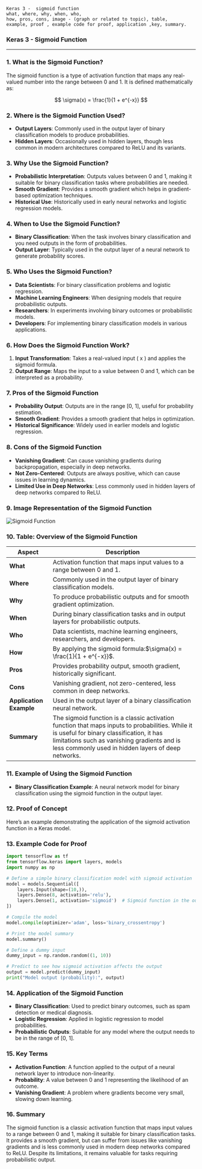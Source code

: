 ```code
Keras 3 -  sigmoid function
what, where, why, when, who, 
how, pros, cons, image - (graph or related to topic), table,
example, proof , example code for proof, application ,key, summary.
```


<body>
    <script src="https://cdnjs.cloudflare.com/ajax/libs/mathjax/2.7.7/MathJax.js?config=TeX-MML-AM_CHTML" async></script>
    <link rel="stylesheet" href="https://cdnjs.cloudflare.com/ajax/libs/KaTeX/0.15.2/katex.min.css">
    <script src="https://cdnjs.cloudflare.com/ajax/libs/KaTeX/0.15.2/katex.min.js"></script>
    <script src="https://cdnjs.cloudflare.com/ajax/libs/KaTeX/0.15.2/contrib/auto-render.min.js"></script>
    <script>
        document.addEventListener("DOMContentLoaded", function() {
            renderMathInElement(document.body, {
                delimiters: [
                    { left: "$$", right: "$$", display: true },
                    { left: "$", right: "$", display: false }
                ]
            });
        });
    </script>   
</body>

### **Keras 3 - Sigmoid Function**

---

### **1. What is the Sigmoid Function?**

The sigmoid function is a type of activation function that maps any real-valued number into the range between 0 and 1. It is defined mathematically as:

$$
\sigma(x) = \frac{1}{1 + e^{-x}}
$$

### **2. Where is the Sigmoid Function Used?**

- **Output Layers**: Commonly used in the output layer of binary classification models to produce probabilities.
- **Hidden Layers**: Occasionally used in hidden layers, though less common in modern architectures compared to ReLU and its variants.

### **3. Why Use the Sigmoid Function?**

- **Probabilistic Interpretation**: Outputs values between 0 and 1, making it suitable for binary classification tasks where probabilities are needed.
- **Smooth Gradient**: Provides a smooth gradient which helps in gradient-based optimization techniques.
- **Historical Use**: Historically used in early neural networks and logistic regression models.

### **4. When to Use the Sigmoid Function?**

- **Binary Classification**: When the task involves binary classification and you need outputs in the form of probabilities.
- **Output Layer**: Typically used in the output layer of a neural network to generate probability scores.

### **5. Who Uses the Sigmoid Function?**

- **Data Scientists**: For binary classification problems and logistic regression.
- **Machine Learning Engineers**: When designing models that require probabilistic outputs.
- **Researchers**: In experiments involving binary outcomes or probabilistic models.
- **Developers**: For implementing binary classification models in various applications.

### **6. How Does the Sigmoid Function Work?**

1. **Input Transformation**: Takes a real-valued input \( x \) and applies the sigmoid formula.
2. **Output Range**: Maps the input to a value between 0 and 1, which can be interpreted as a probability.

### **7. Pros of the Sigmoid Function**

- **Probability Output**: Outputs are in the range [0, 1], useful for probability estimation.
- **Smooth Gradient**: Provides a smooth gradient that helps in optimization.
- **Historical Significance**: Widely used in earlier models and logistic regression.

### **8. Cons of the Sigmoid Function**

- **Vanishing Gradient**: Can cause vanishing gradients during backpropagation, especially in deep networks.
- **Not Zero-Centered**: Outputs are always positive, which can cause issues in learning dynamics.
- **Limited Use in Deep Networks**: Less commonly used in hidden layers of deep networks compared to ReLU.

### **9. Image Representation of the Sigmoid Function**

![Sigmoid Function](https://engineer-ece.github.io/Keras-learn/Keras3/02.%20Layers%20API/02.%20Layer%20activations/02.%20sigmoid%20function/sigmoid_function.png)

### **10. Table: Overview of the Sigmoid Function**

| **Aspect**              | **Description**                                                                                                                                                                                                                              |
| ----------------------------- | -------------------------------------------------------------------------------------------------------------------------------------------------------------------------------------------------------------------------------------------------- |
| **What**                | Activation function that maps input values to a range between 0 and 1.                                                                                                                                                                             |
| **Where**               | Commonly used in the output layer of binary classification models.                                                                                                                                                                                 |
| **Why**                 | To produce probabilistic outputs and for smooth gradient optimization.                                                                                                                                                                             |
| **When**                | During binary classification tasks and in output layers for probabilistic outputs.                                                                                                                                                                 |
| **Who**                 | Data scientists, machine learning engineers, researchers, and developers.                                                                                                                                                                          |
| **How**                 | By applying the sigmoid formula:$\sigma(x) = \frac{1}{1 + e^{-x}}$.                                                                                                                                                                            |
| **Pros**                | Provides probability output, smooth gradient, historically significant.                                                                                                                                                                            |
| **Cons**                | Vanishing gradient, not zero-centered, less common in deep networks.                                                                                                                                                                               |
| **Application Example** | Used in the output layer of a binary classification neural network.                                                                                                                                                                                |
| **Summary**             | The sigmoid function is a classic activation function that maps inputs to probabilities. While it is useful for binary classification, it has limitations such as vanishing gradients and is less commonly used in hidden layers of deep networks. |

### **11. Example of Using the Sigmoid Function**

- **Binary Classification Example**: A neural network model for binary classification using the sigmoid function in the output layer.

### **12. Proof of Concept**

Here’s an example demonstrating the application of the sigmoid activation function in a Keras model.

### **13. Example Code for Proof**

```python
import tensorflow as tf
from tensorflow.keras import layers, models
import numpy as np

# Define a simple binary classification model with sigmoid activation
model = models.Sequential([
    layers.Input(shape=(10,)),
    layers.Dense(8, activation='relu'),
    layers.Dense(1, activation='sigmoid')  # Sigmoid function in the output layer
])

# Compile the model
model.compile(optimizer='adam', loss='binary_crossentropy')

# Print the model summary
model.summary()

# Define a dummy input
dummy_input = np.random.random((1, 10))

# Predict to see how sigmoid activation affects the output
output = model.predict(dummy_input)
print("Model output (probability):", output)
```

### **14. Application of the Sigmoid Function**

- **Binary Classification**: Used to predict binary outcomes, such as spam detection or medical diagnosis.
- **Logistic Regression**: Applied in logistic regression to model probabilities.
- **Probabilistic Outputs**: Suitable for any model where the output needs to be in the range of [0, 1].

### **15. Key Terms**

- **Activation Function**: A function applied to the output of a neural network layer to introduce non-linearity.
- **Probability**: A value between 0 and 1 representing the likelihood of an outcome.
- **Vanishing Gradient**: A problem where gradients become very small, slowing down learning.

### **16. Summary**

The sigmoid function is a classic activation function that maps input values to a range between 0 and 1, making it suitable for binary classification tasks. It provides a smooth gradient, but can suffer from issues like vanishing gradients and is less commonly used in modern deep networks compared to ReLU. Despite its limitations, it remains valuable for tasks requiring probabilistic output.
